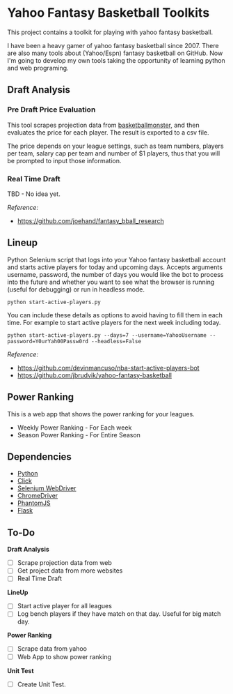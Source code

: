 # Yahoo Fantasy Basketball Toolkits

This project contains a toolkit for playing with yahoo fantasy basketball. 

I have been a heavy gamer of yahoo fantasy basketball since 2007. There are also many tools about (Yahoo/Espn) fantasy basketball on GitHub. Now I'm going to develop my own tools taking the opportunity of learning python and web programing.



## Draft Analysis

### Pre Draft Price Evaluation

This tool scrapes projection data from [basketballmonster](https://basketballmonster.com/Projections.aspx), and then evaluates the price for each player. The result is exported to a csv file.

The price depends on your league settings, such as team numbers, players per team, salary cap per team and number of $1 players, thus that you will be prompted to input those information.

### Real Time Draft

TBD - No idea yet.

*Reference:* 
* https://github.com/joehand/fantasy_bball_research


## Lineup

Python Selenium script that logs into your Yahoo fantasy basketball account and starts active players for today and upcoming days. Accepts arguments username, password, the number of days you would like the bot to process into the future and whether you want to see what the browser is running (useful for debugging) or run in headless mode.

`python start-active-players.py`

You can include these details as options to avoid having to fill them in each time. For example to start active players for the next week including today.

`python start-active-players.py --days=7 --username=YahooUsername --password=Y0urYah00Passw0rd --headless=False`

*Reference:* 
* https://github.com/devinmancuso/nba-start-active-players-bot
* https://github.com/jbrudvik/yahoo-fantasy-basketball

## Power Ranking

This is a web app that shows the power ranking for your leagues.

* Weekly Power Ranking - For Each week
* Season Power Ranking  - For Entire Season


## Dependencies

* [Python](https://www.python.org/)
* [Click](http://click.pocoo.org/)
* [Selenium WebDriver](http://www.seleniumhq.org/projects/webdriver/)
* [ChromeDriver](https://sites.google.com/a/chromium.org/chromedriver/downloads)
* [PhantomJS](http://phantomjs.org/)
* [Flask](http://flask.pocoo.org/)


## To-Do

**Draft Analysis**
- [ ] Scrape projection data from web
- [ ] Get project data from more websites
- [ ] Real Time Draft

**LineUp**
- [ ] Start active player for all leagues
- [ ] Log bench players if they have match on that day. Useful for big match day.

**Power Ranking**
- [ ] Scrape data from yahoo
- [ ] Web App to show power ranking

**Unit Test**
- [ ] Create Unit Test.
